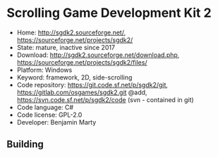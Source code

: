 # Scrolling Game Development Kit 2

- Home: http://sgdk2.sourceforge.net/, https://sourceforge.net/projects/sgdk2/
- State: mature, inactive since 2017
- Download: http://sgdk2.sourceforge.net/download.php, https://sourceforge.net/projects/sgdk2/files/
- Platform: Windows
- Keyword: framework, 2D, side-scrolling
- Code repository: https://git.code.sf.net/p/sgdk2/git, https://gitlab.com/osgames/sgdk2.git @add, https://svn.code.sf.net/p/sgdk2/code (svn - contained in git)
- Code language: C#
- Code license: GPL-2.0
- Developer: Benjamin Marty

## Building
